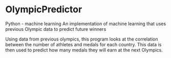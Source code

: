 # OlympicPredictor
Python - machine learning
An implementation of machine learning that uses previous Olympic data to predict future winners

Using data from previous olympics, this program looks at the correlation between the number of athletes and medals for each country. This data is then used to predict how many medals they will earn at the next Olympics.
